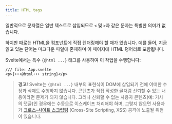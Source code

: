 ```yaml
---
title: HTML tags
---
```


일반적으로 문자열은 일반 텍스트로 삽입되므로 `<` 및 `>`과 같은 문자는 특별한 의미가 없습니다.

하지만 때로는 HTML을 컴포넌트에 직접 렌더링해야 할 때가 있습니다. 예를 들어, 지금 읽고 있는 단어는 마크다운 파일에 존재하며 이 페이지에 HTML 덩어리로 포함됩니다.

Svelte에서는 특수 `{@html ...}` 태그를 사용하여 이 작업을 수행합니다:

```svelte
/// file: App.svelte
<p>{+++@html+++ string}</p>
```

> **경고!** Svelte는 `{@html ...}` 내부의 표현식이 DOM에 삽입되기 전에 어떠한 수정과 삭제도 수행하지 않습니다. 콘텐츠가 직접 작성한 글처럼 신뢰할 수 있는 내용이라면 문제가 되지 않습니다. 그러나 신뢰할 수 없는 사용자 콘텐츠(예: 기사의 댓글)인 경우에는 수동으로 이스케이프 처리해야 하며, 그렇지 않으면 사용자가 <a href="https://owasp.org/www-community/attacks/xss/" target="_blank">크로스-사이트 스크립팅</a> (Cross-Site Scripting, XSS) 공격에 노출될 위험이 있습니다.
